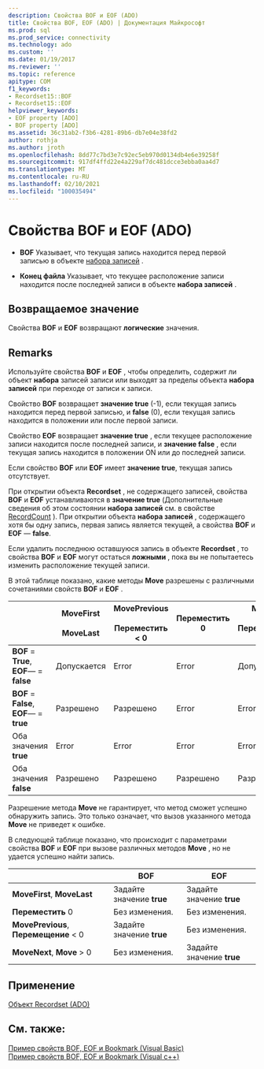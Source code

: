 ```yaml
---
description: Свойства BOF и EOF (ADO)
title: Свойства BOF, EOF (ADO) | Документация Майкрософт
ms.prod: sql
ms.prod_service: connectivity
ms.technology: ado
ms.custom: ''
ms.date: 01/19/2017
ms.reviewer: ''
ms.topic: reference
apitype: COM
f1_keywords:
- Recordset15::BOF
- Recordset15::EOF
helpviewer_keywords:
- EOF property [ADO]
- BOF property [ADO]
ms.assetid: 36c31ab2-f3b6-4281-89b6-db7e04e38fd2
author: rothja
ms.author: jroth
ms.openlocfilehash: 8dd77c7bd3e7c92ec5eb970d0134db4e6e39258f
ms.sourcegitcommit: 917df4ffd22e4a229af7dc481dcce3ebba0aa4d7
ms.translationtype: MT
ms.contentlocale: ru-RU
ms.lasthandoff: 02/10/2021
ms.locfileid: "100035494"
---
```

# <a name="bof-eof-properties-ado"></a>Свойства BOF и EOF (ADO)
-   **BOF** Указывает, что текущая запись находится перед первой записью в объекте [набора записей](./recordset-object-ado.md) .  
  
-   **Конец файла** Указывает, что текущее расположение записи находится после последней записи в объекте **набора записей** .  
  
## <a name="return-value"></a>Возвращаемое значение  
 Свойства **BOF** и **EOF** возвращают **логические** значения.  
  
## <a name="remarks"></a>Remarks  
 Используйте свойства **BOF** и **EOF** , чтобы определить, содержит ли объект **набора** записей записи или выходят за пределы объекта **набора записей** при переходе от записи к записи.  
  
 Свойство **BOF** возвращает **значение true** (-1), если текущая запись находится перед первой записью, и **false** (0), если текущая запись находится в положении или после первой записи.  
  
 Свойство **EOF** возвращает **значение true** , если текущее расположение записи находится после последней записи, и **значение false** , если текущая запись находится в положении ON или до последней записи.  
  
 Если свойство **BOF** или **EOF** имеет **значение true**, текущая запись отсутствует.  
  
 При открытии объекта **Recordset** , не содержащего записей, свойства **BOF** и **EOF** устанавливаются в **значение true** (Дополнительные сведения об этом состоянии **набора записей** см. в свойстве [RecordCount](./recordcount-property-ado.md) ). При открытии объекта **набора записей** , содержащего хотя бы одну запись, первая запись является текущей, а свойства **BOF** и **EOF** — **false**.  
  
 Если удалить последнюю оставшуюся запись в объекте **Recordset** , то свойства **BOF** и **EOF** могут остаться **ложными** , пока вы не попытаетесь изменить расположение текущей записи.  
  
 В этой таблице показано, какие методы **Move** разрешены с различными сочетаниями свойств **BOF** и **EOF** .  
  
||MoveFirst<br /><br /> MoveLast|MovePrevious<br /><br /> Переместить < 0|Переместить 0|Метод<br /><br /> Переместить > 0|  
|------|-----------------------------|---------------------------------|------------|-----------------------------|  
|**BOF** = **True**, **EOF**— = **false**|Допускается|Error|Error|Допускается|  
|**BOF** = **False**, **EOF**— = **true**|Разрешено|Разрешено|Error|Error|  
|Оба значения **true**|Error|Error|Error|Error|  
|Оба значения **false**|Разрешено|Разрешено|Разрешено|Разрешено|  
  
 Разрешение метода **Move** не гарантирует, что метод сможет успешно обнаружить запись. Это только означает, что вызов указанного метода **Move** не приведет к ошибке.  
  
 В следующей таблице показано, что происходит с параметрами свойства **BOF** и **EOF** при вызове различных методов **Move** , но не удается успешно найти запись.  
  
||BOF|EOF|  
|------|---------|---------|  
|**MoveFirst**, **MoveLast**|Задайте значение **true**|Задайте значение **true**|  
|**Переместить** 0|Без изменения.|Без изменения.|  
|**MovePrevious**, **Перемещение** < 0|Задайте значение **true**|Без изменения.|  
|**MoveNext**, **Move** > 0|Без изменения.|Задайте значение **true**|  
  
## <a name="applies-to"></a>Применение  
 [Объект Recordset (ADO)](./recordset-object-ado.md)  
  
## <a name="see-also"></a>См. также:  
 [Пример свойств BOF, EOF и Bookmark (Visual Basic)](./bof-eof-and-bookmark-properties-example-vb.md)   
 [Пример свойств BOF, EOF и Bookmark (Visual c++)](./bof-eof-and-bookmark-properties-example-vc.md)